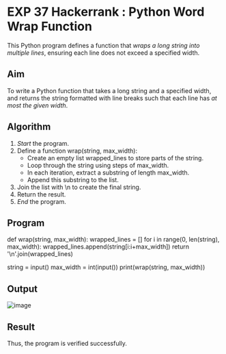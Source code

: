 # EXP 37 Hackerrank :   Python Word Wrap Function

This Python program defines a function that *wraps a long string into multiple lines*, ensuring each line does not exceed a specified width.


## Aim

To write a Python function that takes a long string and a specified width, and returns the string formatted with line breaks such that each line has *at most the given width*.


##  Algorithm

1. *Start* the program.
2. Define a function wrap(string, max_width):
   - Create an empty list wrapped_lines to store parts of the string.
   - Loop through the string using steps of max_width.
   - In each iteration, extract a substring of length max_width.
   - Append this substring to the list.
3. Join the list with \n to create the final string.
4. Return the result.
5. *End* the program.




##  Program

def wrap(string, max_width):
    wrapped_lines = []
    for i in range(0, len(string), max_width):
        wrapped_lines.append(string[i:i+max_width])
    return '\n'.join(wrapped_lines)

string = input()
max_width = int(input())
print(wrap(string, max_width))


## Output
![image](https://github.com/user-attachments/assets/59a64531-25ee-4452-a4f5-decdc2dbfb34)

## Result
Thus, the program is verified successfully.
